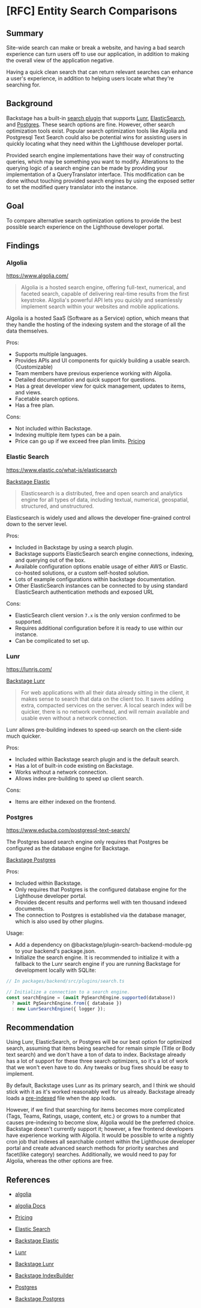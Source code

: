 # [RFC] Entity Search Comparisons

## Summary

Site-wide search can make or break a website, and having a bad search experience can turn users off to use our application, in addition to making the overall view of the application negative.

Having a quick clean search that can return relevant searches can enhance a user's experience, in addition to helping users locate what they're searching for.

## Background

Backstage has a built-in [search plugin](https://backstage.io/docs/features/search/getting-started#docsNav) that supports [Lunr](https://lunrjs.com/), [ElasticSearch](https://www.elastic.co/what-is/elasticsearch), and [Postgres](https://www.educba.com/postgresql-text-search/). These search options are fine. However, other search optimization tools exist. Popular search optimization tools like Algolia and Postgresql Text Search could also be potential wins for assisting users in quickly locating what they need within the Lighthouse developer portal.

Provided search engine implementations have their way of constructing queries, which may be something you want to modify. Alterations to the querying logic of a search engine can be made by providing your implementation of a QueryTranslator interface. This modification can be done without touching provided search engines by using the exposed setter to set the modified query translator into the instance.

## Goal

To compare alternative search optimization options to provide the best possible search experience on the Lighthouse developer portal.

## Findings

### Algolia

https://www.algolia.com/

> Algolia is a hosted search engine, offering full-text, numerical, and faceted search, capable of delivering real-time results from the first keystroke. Algolia's powerful API lets you quickly and seamlessly implement search within your websites and mobile applications.

Algolia is a hosted SaaS (Software as a Service) option, which means that they handle the hosting of the indexing system and the storage of all the data themselves.

Pros:

- Supports multiple languages.
- Provides APIs and UI components for quickly building a usable search. (Customizable)
- Team members have previous experience working with Algolia.
- Detailed documentation and quick support for questions.
- Has a great developer view for quick management, updates to items, and views.
- Facetable search options.
- Has a free plan.

Cons:

- Not included within Backstage.
- Indexing multiple item types can be a pain.
- Price can go up if we exceed free plan limits. [Pricing](https://www.algolia.com/pricing/)

### Elastic Search

https://www.elastic.co/what-is/elasticsearch

[Backstage Elastic](https://backstage.io/docs/features/search/search-engines#elasticsearch)

> Elasticsearch is a distributed, free and open search and analytics engine for all types of data, including textual, numerical, geospatial, structured, and unstructured.

Elasticsearch is widely used and allows the developer fine-grained control down to the server level.

Pros:

- Included in Backstage by using a search plugin.
- Backstage supports ElasticSearch search engine connections, indexing, and querying out of the box.
- Available configuration options enable usage of either AWS or Elastic. co-hosted solutions, or a custom self-hosted solution.
- Lots of example configurations within backstage documentation.
- Other ElasticSearch instances can be connected to by using standard ElasticSearch authentication methods and exposed URL

Cons:

- ElasticSearch client version `7.x` is the only version confirmed to be supported.
- Requires additional configuration before it is ready to use within our instance.
- Can be complicated to set up.

### Lunr

https://lunrjs.com/

[Backstage Lunr](https://backstage.io/docs/features/search/search-engines#lunr)

> For web applications with all their data already sitting in the client, it makes sense to search that data on the client too. It saves adding extra, compacted services on the server. A local search index will be quicker, there is no network overhead, and will remain available and usable even without a network connection.

Lunr allows pre-building indexes to speed-up search on the client-side much quicker.

Pros:

- Included within Backstage search plugin and is the default search.
- Has a lot of built-in code existing on Backstage.
- Works without a network connection.
- Allows index pre-building to speed up client search.

Cons:

- Items are either indexed on the frontend.

### Postgres

https://www.educba.com/postgresql-text-search/

The Postgres based search engine only requires that Postgres be configured as the database engine for Backstage.

[Backstage Postgres](https://backstage.io/docs/features/search/search-engines#postgres)

Pros:

- Included within Backstage.
- Only requires that Postgres is the configured database engine for the Lighthouse developer portal.
- Provides decent results and performs well with ten thousand indexed documents.
- The connection to Postgres is established via the database manager, which is also used by other plugins.

Usage:

- Add a dependency on @backstage/plugin-search-backend-module-pg to your backend's package.json.
- Initialize the search engine. It is recommended to initialize it with a fallback to the Lunr search engine if you are running Backstage for development locally with SQLite:

```js
// In packages/backend/src/plugins/search.ts

// Initialize a connection to a search engine.
const searchEngine = (await PgSearchEngine.supported(database))
  ? await PgSearchEngine.from({ database })
  : new LunrSearchEngine({ logger });
```

## Recommendation

Using Lunr, ElasticSearch, or Postgres will be our best option for optimized search, assuming that items being searched for remain simple (Title or Body text search) and we don't have a ton of data to index. Backstage already has a lot of support for these three search optimizers, so it's a lot of work that we won't even have to do. Any tweaks or bug fixes should be easy to implement.

By default, Backstage uses Lunr as its primary search, and I think we should stick with it as it's worked reasonably well for us already. Backstage already loads a [pre-indexed](https://github.com/backstage/backstage/blob/master/plugins/search-backend-node/src/IndexBuilder.ts) file when the app loads.

However, if we find that searching for items becomes more complicated (Tags, Teams, Ratings, usage, content, etc.) or grows to a number that causes pre-indexing to become slow, Algolia would be the preferred choice. Backstage doesn't currently support it; however, a few frontend developers have experience working with Algolia. It would be possible to write a nightly cron job that indexes all searchable content within the Lighthouse developer portal and create advanced search methods for priority searches and facet(like category) searches. Additionally, we would need to pay for Algolia, whereas the other options are free.

## References

- [algolia](https://www.algolia.com/)
- [algolia Docs](https://www.algolia.com/doc/)
- [Pricing](https://www.algolia.com/pricing/)

- [Elastic Search](https://www.elastic.co/what-is/elasticsearch)
- [Backstage Elastic](https://backstage.io/docs/features/search/search-engines#elasticsearch)

- [Lunr](https://lunrjs.com/)
- [Backstage Lunr](https://backstage.io/docs/features/search/search-engines#lunr)
- [Backstage IndexBuilder](https://github.com/backstage/backstage/blob/master/plugins/search-backend-node/src/IndexBuilder.ts)

- [Postgres](https://www.educba.com/postgresql-text-search/)
- [Backstage Postgres](https://backstage.io/docs/features/search/search-engines#postgres)
